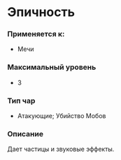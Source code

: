 # Эпичность

### Применяется к:

* Мечи

### Максимальный уровень

* 3

### Тип чар&#x20;

* Атакующие; Убийство Мобов

### Описание

Дает частицы и звуковые эффекты.
